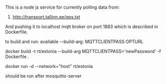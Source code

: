 This is a node js service for currently polling data from:
1. http://transport.tallinn.ee/gps.txt

And pushing it to localhost mqtt broker on port 1883 which is described in Dockerfile.

to build and run:
available --build-arg:
MQTTCLIENTPASS
OPTURL

docker build -t rt/estonia --build-arg MQTTCLIENTPASS='newPassword' -f Dockerfile .


docker run -d --network="host" rt/estonia 

should be run after mosquitto-server